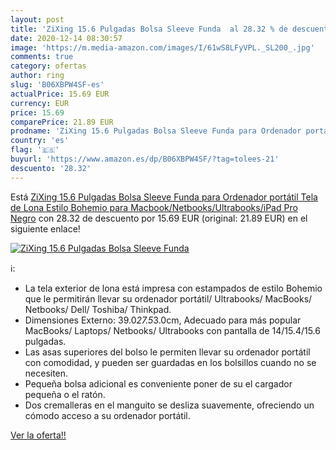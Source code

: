 ```yaml
---
layout: post
title: 'ZiXing 15.6 Pulgadas Bolsa Sleeve Funda  al 28.32 % de descuento'
date: 2020-12-14 08:30:57
image: 'https://m.media-amazon.com/images/I/61wS8LFyVPL._SL200_.jpg'
comments: true
category: ofertas
author: ring
slug: 'B06XBPW4SF-es'
actualPrice: 15.69 EUR
currency: EUR
price: 15.69
comparePrice: 21.89 EUR
prodname: 'ZiXing 15.6 Pulgadas Bolsa Sleeve Funda para Ordenador portátil Tela de Lona Estilo Bohemio para Macbook/Netbooks/Ultrabooks/iPad Pro Negro'
country: 'es'
flag: '🇪🇸'
buyurl: 'https://www.amazon.es/dp/B06XBPW4SF/?tag=tolees-21'
descuento: '28.32'
---
```


Está [ZiXing 15.6 Pulgadas Bolsa Sleeve Funda para Ordenador portátil Tela de Lona Estilo Bohemio para Macbook/Netbooks/Ultrabooks/iPad Pro Negro](https://www.amazon.es/dp/B06XBPW4SF/?tag=tolees-21) con 28.32 de descuento por 15.69 EUR (original: 21.89 EUR) en el siguiente enlace!

[![ZiXing 15.6 Pulgadas Bolsa Sleeve Funda ](https://m.media-amazon.com/images/I/61wS8LFyVPL._SL200_.jpg)](https://www.amazon.es/dp/B06XBPW4SF/?tag=tolees-21)

ℹ️:

- La tela exterior de lona está impresa con estampados de estilo Bohemio que le permitirán llevar su ordenador portátil/ Ultrabooks/ MacBooks/ Netbooks/ Dell/ Toshiba/ Thinkpad.
- Dimensiones Externo: 39.0*27.5*3.0cm, Adecuado para más popular MacBooks/ Laptops/ Netbooks/ Ultrabooks con pantalla de 14/15.4/15.6 pulgadas.
- Las asas superiores del bolso le permiten llevar su ordenador portátil con comodidad, y pueden ser guardadas en los bolsillos cuando no se necesiten.
- Pequeña bolsa adicional es conveniente poner de su el cargador pequeña o el ratón.
- Dos cremalleras en el manguito se desliza suavemente, ofreciendo un cómodo acceso a su ordenador portátil.

[Ver la oferta!!](https://www.amazon.es/dp/B06XBPW4SF/?tag=tolees-21)
